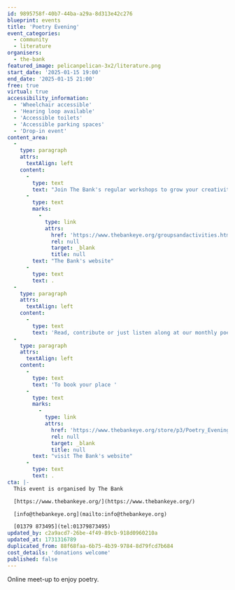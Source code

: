 ```yaml
---
id: 9895758f-40b7-44ba-a29a-8d313e42c276
blueprint: events
title: 'Poetry Evening'
event_categories:
  - community
  - literature
organisers:
  - the-bank
featured_image: pelicanpelican-3x2/literature.png
start_date: '2025-01-15 19:00'
end_date: '2025-01-15 21:00'
free: true
virtual: true
accessibility_information:
  - 'Wheelchair accessible'
  - 'Hearing loop available'
  - 'Accessible toilets'
  - 'Accessible parking spaces'
  - 'Drop-in event'
content_area:
  -
    type: paragraph
    attrs:
      textAlign: left
    content:
      -
        type: text
        text: "Join The Bank's regular workshops to grow your creativity and meet new people. To see the full list of groups, visit "
      -
        type: text
        marks:
          -
            type: link
            attrs:
              href: 'https://www.thebankeye.org/groupsandactivities.html'
              rel: null
              target: _blank
              title: null
        text: "The Bank's website"
      -
        type: text
        text: .
  -
    type: paragraph
    attrs:
      textAlign: left
    content:
      -
        type: text
        text: 'Read, contribute or just listen along at our monthly poetry evening.'
  -
    type: paragraph
    attrs:
      textAlign: left
    content:
      -
        type: text
        text: 'To book your place '
      -
        type: text
        marks:
          -
            type: link
            attrs:
              href: 'https://www.thebankeye.org/store/p3/Poetry_Evening.html'
              rel: null
              target: _blank
              title: null
        text: "visit The Bank's website"
      -
        type: text
        text: .
cta: |-
  This event is organised by The Bank

  [https://www.thebankeye.org/](https://www.thebankeye.org/)

  [info@thebankeye.org](mailto:info@thebankeye.org)

  [01379 873495](tel:01379873495)
updated_by: c2a9acd7-26be-4f49-89cb-918d0960210a
updated_at: 1731316789
duplicated_from: 88f68faa-6b75-4b39-9784-8d79fcd7b684
cost_details: 'donations welcome'
published: false
---
```

Online meet-up to enjoy poetry.